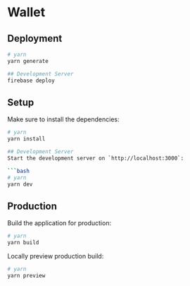 # Wallet

## Deployment

```bash
# yarn
yarn generate

## Development Server
firebase deploy
```

## Setup

Make sure to install the dependencies:

```bash
# yarn
yarn install

## Development Server
Start the development server on `http://localhost:3000`:

```bash
# yarn
yarn dev
```

## Production

Build the application for production:

```bash
# yarn
yarn build

```

Locally preview production build:

```bash
# yarn
yarn preview
```